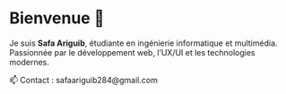 <!DOCTYPE html>
<html lang="fr">
<head>
  <meta charset="UTF-8">
  
  </style>
</head>
<body>
  <h1>Bienvenue 👋</h1>
  <p>Je suis <strong>Safa Ariguib</strong>, étudiante en ingénierie informatique et multimédia.<br>
     Passionnée par le développement web, l’UX/UI et les technologies modernes.</p>
  <p>📫 Contact : safaariguib284@gmail.com</p>
</body>
</html>

